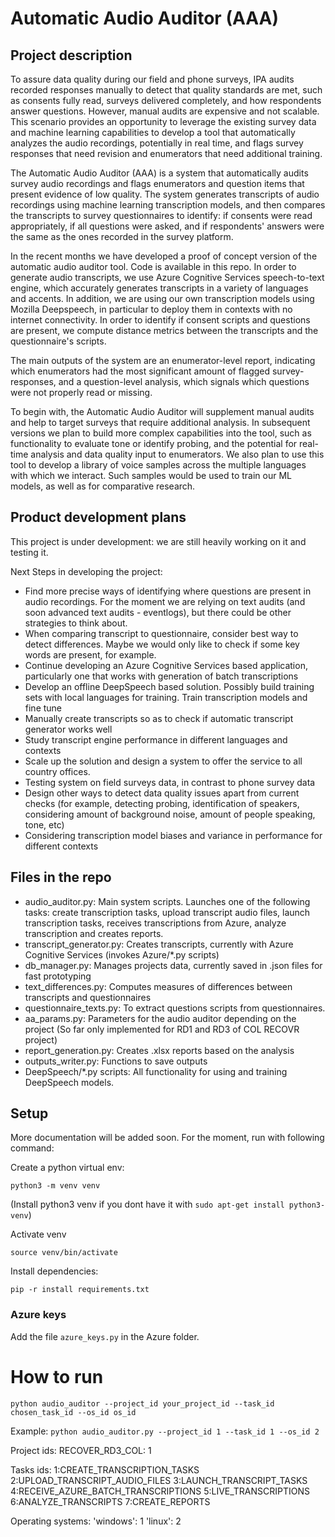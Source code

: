 
# Automatic Audio Auditor (AAA)

## Project description

To assure data quality during our field and phone surveys, IPA audits recorded responses manually to detect that quality standards are met, such as consents fully read, surveys delivered completely, and how respondents answer questions. However, manual audits are expensive and not scalable. This scenario provides an opportunity to leverage the existing survey data and machine learning capabilities to develop a tool that automatically analyzes the audio recordings, potentially in real time, and flags survey responses that need revision and enumerators that need additional training.

The Automatic Audio Auditor (AAA) is a system that automatically audits survey audio recordings and flags enumerators and question items that present evidence of low quality. The system generates transcripts of audio recordings using machine learning transcription models, and then compares the transcripts to survey questionnaires to identify: if consents were read appropriately, if all questions were asked, and if respondents' answers were the same as the ones recorded in the survey platform.

In the recent months we have developed a proof of concept version of the automatic audio auditor tool. Code is available in this repo. In order to generate audio transcripts, we use Azure Cognitive Services speech-to-text engine, which accurately generates transcripts in a variety of languages and accents. In addition, we are using our own transcription models using Mozilla Deepspeech, in particular to deploy them in contexts with no internet connectivity. In order to identify if consent scripts and questions are present, we compute distance metrics between the transcripts and the questionnaire's scripts.

The main outputs of the system are an enumerator-level report, indicating which enumerators had the most significant amount of flagged survey-responses, and a question-level analysis, which signals which questions were not properly read or missing.

To begin with, the Automatic Audio Auditor will supplement manual audits and help to target surveys that require additional analysis. In subsequent versions we plan to build more complex capabilities into the tool, such as functionality to evaluate tone or identify probing, and the potential for real-time analysis and data quality input to enumerators. We also plan to use this tool to develop a library of voice samples across the multiple languages with which we interact. Such samples would be used to train our ML models, as well as for comparative research.

## Product development plans

This project is under development: we are still heavily working on it and testing it.

Next Steps in developing the project:
- Find more precise ways of identifying where questions are present in audio recordings. For the moment we are relying on text audits (and soon advanced text audits - eventlogs), but there could be other strategies to think about.
- When comparing transcript to questionnaire, consider best way to detect differences. Maybe we would only like to check if some key words are present, for example.
- Continue developing an Azure Cognitive Services based application, particularly one that works with generation of batch transcriptions
- Develop an offline DeepSpeech based solution. Possibly build training sets with local languages for training. Train transcription models and fine tune
- Manually create transcripts so as to check if automatic transcript generator works well
- Study transcript engine performance in different languages and contexts
- Scale up the solution and design a system to offer the service to all country offices.
- Testing system on field surveys data, in contrast to phone survey data
- Design other ways to detect data quality issues apart from current checks (for example,  detecting probing, identification of speakers, considering amount of background noise, amount of people speaking, tone, etc)
- Considering transcription model biases and variance in performance for different contexts

## Files in the repo

* audio_auditor.py: Main system scripts. Launches one of the following tasks: create transcription tasks, upload transcript audio files, launch transcription tasks, receives transcriptions from Azure, analyze transcription and creates reports.
* transcript_generator.py: Creates transcripts, currently with Azure Cognitive Services (invokes Azure/*.py scripts)
* db_manager.py: Manages projects data, currently saved in .json files for fast prototyping
* text_differences.py: Computes measures of differences between transcripts and questionnaires
* questionnaire_texts.py: To extract questions scripts from questionnaires.
* aa_params.py: Parameters for the audio auditor depending on the project (So far only implemented for RD1 and RD3 of COL RECOVR project)
* report_generation.py: Creates .xlsx reports based on the analysis
* outputs_writer.py: Functions to save outputs
* DeepSpeech/*.py scripts: All functionality for using and training DeepSpeech models.

## Setup

More documentation will be added soon. For the moment, run with following command:

Create a python virtual env:

`python3 -m venv venv`

(Install python3 venv if you dont have it with `sudo apt-get install python3-venv`)

Activate venv

`source venv/bin/activate`

Install dependencies:

`pip -r install requirements.txt`

### Azure keys

Add the file `azure_keys.py` in the Azure folder.

# How to run

`python audio_auditor --project_id your_project_id --task_id chosen_task_id --os_id os_id`

Example:
`python audio_auditor.py --project_id 1 --task_id 1 --os_id 2`

Project ids:
RECOVER_RD3_COL: 1

Tasks ids:
1:CREATE_TRANSCRIPTION_TASKS
2:UPLOAD_TRANSCRIPT_AUDIO_FILES
3:LAUNCH_TRANSCRIPT_TASKS
4:RECEIVE_AZURE_BATCH_TRANSCRIPTIONS
5:LIVE_TRANSCRIPTIONS
6:ANALYZE_TRANSCRIPTS
7:CREATE_REPORTS

Operating systems:
'windows': 1
'linux': 2
